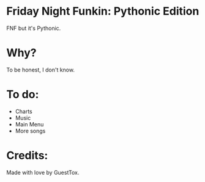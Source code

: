 # Friday Night Funkin: Pythonic Edition

FNF but it's Pythonic.

# Why?

To be honest, I don't know.

# To do:

* Charts
* Music
* Main Menu
* More songs

# Credits:

Made with love by GuestTox.
